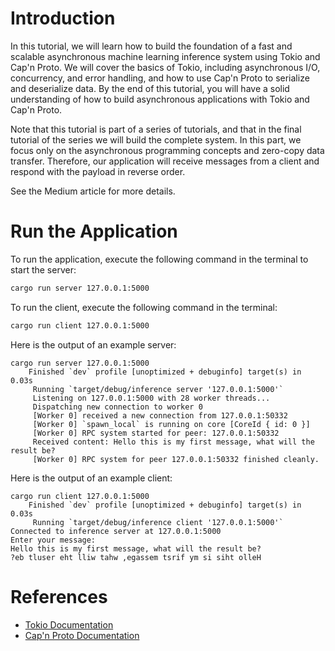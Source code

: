 # Introduction
In this tutorial, we will learn how to build the foundation of a fast and scalable asynchronous machine learning inference system using Tokio and Cap'n Proto. We will cover the basics of Tokio, including asynchronous I/O, concurrency, and error handling, and how to use Cap'n Proto to serialize and deserialize data. By the end of this tutorial, you will have a solid understanding of how to build asynchronous applications with Tokio and Cap'n Proto.

Note that this tutorial is part of a series of tutorials, and that in the final tutorial of the series we will build the complete system. In this part, we focus only on the asynchronous programming concepts and zero-copy data transfer. Therefore, our application will receive messages from a client and respond with the payload in reverse order.

See the Medium article for more details.

# Run the Application
To run the application, execute the following command in the terminal to start the server:

```bash
cargo run server 127.0.0.1:5000
```

To run the client, execute the following command in the terminal:

```bash
cargo run client 127.0.0.1:5000
```

Here is the output of an example server:

```
cargo run server 127.0.0.1:5000
    Finished `dev` profile [unoptimized + debuginfo] target(s) in 0.03s
     Running `target/debug/inference server '127.0.0.1:5000'`
     Listening on 127.0.0.1:5000 with 28 worker threads...
     Dispatching new connection to worker 0
     [Worker 0] received a new connection from 127.0.0.1:50332
     [Worker 0] `spawn_local` is running on core [CoreId { id: 0 }]
     [Worker 0] RPC system started for peer: 127.0.0.1:50332
     Received content: Hello this is my first message, what will the result be?
     [Worker 0] RPC system for peer 127.0.0.1:50332 finished cleanly.
```

Here is the output of an example client:

```
cargo run client 127.0.0.1:5000
    Finished `dev` profile [unoptimized + debuginfo] target(s) in 0.03s
     Running `target/debug/inference client '127.0.0.1:5000'`
Connected to inference server at 127.0.0.1:5000
Enter your message:
Hello this is my first message, what will the result be?
?eb tluser eht lliw tahw ,egassem tsrif ym si siht olleH
```

# References
- [Tokio Documentation](https://tokio.rs/docs/)
- [Cap'n Proto Documentation](https://capnproto.org/)
